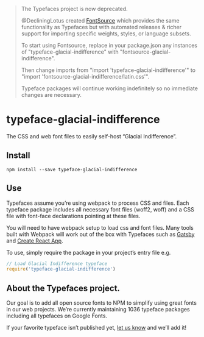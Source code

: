 >The Typefaces project is now deprecated.
>
>@DecliningLotus created
[FontSource](https://github.com/fontsource/fontsource) which provides the
same functionality as Typefaces but with automated releases & richer
support for importing specific weights, styles, or language subsets.
>
>To start using Fontsource, replace in your package.json any instances of
"typeface-glacial-indifference" with "fontsource-glacial-indifference".
>
> Then change imports from "import 'typeface-glacial-indifference'" to "import 'fontsource-glacial-indifference/latin.css'".
>
>Typeface packages will continue working indefinitely so no immediate
>changes are necessary.

# typeface-glacial-indifference

The CSS and web font files to easily self-host “Glacial Indifference”.

## Install

`npm install --save typeface-glacial-indifference`

## Use

Typefaces assume you’re using webpack to process CSS and files. Each typeface
package includes all necessary font files (woff2, woff) and a CSS file with
font-face declarations pointing at these files.

You will need to have webpack setup to load css and font files. Many tools built
with Webpack will work out of the box with Typefaces such as [Gatsby](https://github.com/gatsbyjs/gatsby)
and [Create React App](https://github.com/facebookincubator/create-react-app).

To use, simply require the package in your project’s entry file e.g.

```javascript
// Load Glacial Indifference typeface
require('typeface-glacial-indifference')
```

## About the Typefaces project.

Our goal is to add all open source fonts to NPM to simplify using great fonts in
our web projects. We’re currently maintaining 1036 typeface packages
including all typefaces on Google Fonts.

If your favorite typeface isn’t published yet, [let us know](https://github.com/KyleAMathews/typefaces)
and we’ll add it!
